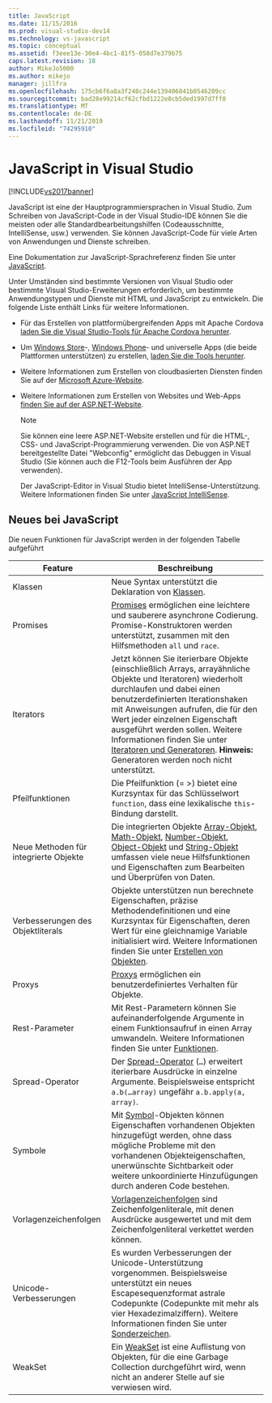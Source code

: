 ```yaml
---
title: JavaScript
ms.date: 11/15/2016
ms.prod: visual-studio-dev14
ms.technology: vs-javascript
ms.topic: conceptual
ms.assetid: f3eee13e-30e4-4bc1-81f5-058d7e379b75
caps.latest.revision: 18
author: MikeJo5000
ms.author: mikejo
manager: jillfra
ms.openlocfilehash: 175cb6f6a8a3f240c244e139406841b0546209cc
ms.sourcegitcommit: bad28e99214cf62cfbd1222e8cb5ded1997d7ff0
ms.translationtype: MT
ms.contentlocale: de-DE
ms.lasthandoff: 11/21/2019
ms.locfileid: "74295910"
---
```

# <a name="javascript-in-visual-studio"></a>JavaScript in Visual Studio
[!INCLUDE[vs2017banner](../includes/vs2017banner.md)]

JavaScript ist eine der Hauptprogrammiersprachen in Visual Studio. Zum Schreiben von JavaScript-Code in der Visual Studio-IDE können Sie die meisten oder alle Standardbearbeitungshilfen (Codeausschnitte, IntelliSense, usw.) verwenden. Sie können JavaScript-Code für viele Arten von Anwendungen und Dienste schreiben.

 Eine Dokumentation zur JavaScript-Sprachreferenz finden Sie unter [JavaScript](https://msdn.microsoft.com/library/d1et7k7c\(v=vs.94\).aspx).

 Unter Umständen sind bestimmte Versionen von Visual Studio oder bestimmte Visual Studio-Erweiterungen erforderlich, um bestimmte Anwendungstypen und Dienste mit HTML und JavaScript zu entwickeln. Die folgende Liste enthält Links für weitere Informationen.

- Für das Erstellen von plattformübergreifenden Apps mit Apache Cordova [laden Sie die Visual Studio-Tools für Apache Cordova herunter](https://go.microsoft.com/fwlink/p/?LinkId=397606).

- Um [Windows Store](https://developer.microsoft.com/)-, [Windows Phone](https://developer.microsoft.com/)- und universelle Apps (die beide Plattformen unterstützen) zu erstellen, [laden Sie die Tools herunter](https://developer.microsoft.com/windows/downloads).

- Weitere Informationen zum Erstellen von cloudbasierten Diensten finden Sie auf der [Microsoft Azure-Website](https://azure.microsoft.com/documentation/).

- Weitere Informationen zum Erstellen von Websites und Web-Apps [finden Sie auf der ASP.NET-Website](https://dotnet.microsoft.com/apps/aspnet/web-apps).

  > [!NOTE]
  > Sie können eine leere ASP.NET-Website erstellen und für die HTML-, CSS- und JavaScript-Programmierung verwenden. Die von ASP.NET bereitgestellte Datei "Webconfig" ermöglicht das Debuggen in Visual Studio (Sie können auch die F12-Tools beim Ausführen der App verwenden).

  Der JavaScript-Editor in Visual Studio bietet IntelliSense-Unterstützung. Weitere Informationen finden Sie unter [JavaScript IntelliSense](../ide/javascript-intellisense.md).

## <a name="whats-new-in-javascript"></a>Neues bei JavaScript
 Die neuen Funktionen für JavaScript werden in der folgenden Tabelle aufgeführt

|Feature|Beschreibung|
|-------------|-----------------|
|Klassen|Neue Syntax unterstützt die Deklaration von [Klassen](https://developer.mozilla.org/docs/Web/JavaScript/Reference/Statements/class).|
|Promises|[Promises](https://developer.mozilla.org/docs/Web/JavaScript/Reference/Global_Objects/Promise) ermöglichen eine leichtere und sauberere asynchrone Codierung. Promise-Konstruktoren werden unterstützt, zusammen mit den Hilfsmethoden `all` und `race`.|
|Iterators|Jetzt können Sie iterierbare Objekte (einschließlich Arrays, arrayähnliche Objekte und Iteratoren) wiederholt durchlaufen und dabei einen benutzerdefinierten Iterationshaken mit Anweisungen aufrufen, die für den Wert jeder einzelnen Eigenschaft ausgeführt werden sollen. Weitere Informationen finden Sie unter [Iteratoren und Generatoren](https://developer.mozilla.org/docs/Web/JavaScript/Guide/Iterators_and_Generators). **Hinweis:** Generatoren werden noch nicht unterstützt.|
|Pfeilfunktionen|Die Pfeilfunktion (= >) bietet eine Kurzsyntax für das Schlüsselwort `function`, dass eine lexikalische `this`-Bindung darstellt.|
|Neue Methoden für integrierte Objekte|Die integrierten Objekte [Array-Objekt](https://developer.mozilla.org/docs/Web/JavaScript/Reference/Global_Objects/Array), [Math-Objekt](https://developer.mozilla.org/docs/Web/JavaScript/Reference/Global_Objects/Math), [Number-Objekt](https://developer.mozilla.org/docs/Web/JavaScript/Reference/Global_Objects/Number), [Object-Objekt](https://developer.mozilla.org/docs/Web/JavaScript/Reference/Global_Objects/Object) und [String-Objekt](https://developer.mozilla.org/docs/Web/JavaScript/Reference/Global_Objects/String) umfassen viele neue Hilfsfunktionen und Eigenschaften zum Bearbeiten und Überprüfen von Daten.|
|Verbesserungen des Objektliterals|Objekte unterstützen nun berechnete Eigenschaften, präzise Methodendefinitionen und eine Kurzsyntax für Eigenschaften, deren Wert für eine gleichnamige Variable initialisiert wird. Weitere Informationen finden Sie unter [Erstellen von Objekten](https://developer.mozilla.org/docs/Web/JavaScript/Reference/Global_Objects/Object).|
|Proxys|[Proxys](https://developer.mozilla.org/docs/Web/JavaScript/Reference/Global_Objects/Proxy) ermöglichen ein benutzerdefiniertes Verhalten für Objekte.|
|Rest-Parameter|Mit Rest-Parametern können Sie aufeinanderfolgende Argumente in einem Funktionsaufruf in einen Array umwandeln. Weitere Informationen finden Sie unter [Funktionen](https://developer.mozilla.org/docs/Web/JavaScript/Reference/Global_Objects/Function).|
|Spread-Operator|Der [Spread-Operator](https://developer.mozilla.org/docs/Web/JavaScript/Reference/Operators/Spread_operator) (`…`) erweitert iterierbare Ausdrücke in einzelne Argumente. Beispielsweise entspricht `a.b(…array)` ungefähr `a.b.apply(a, array)`.|
|Symbole|Mit [Symbol](https://developer.mozilla.org/docs/Web/JavaScript/Reference/Global_Objects/Symbol)-Objekten können Eigenschaften vorhandenen Objekten hinzugefügt werden, ohne dass mögliche Probleme mit den vorhandenen Objekteigenschaften, unerwünschte Sichtbarkeit oder weitere unkoordinierte Hinzufügungen durch anderen Code bestehen.|
|Vorlagenzeichenfolgen|[Vorlagenzeichenfolgen](https://developer.mozilla.org/docs/Web/JavaScript/Reference/Template_literals) sind Zeichenfolgenliterale, mit denen Ausdrücke ausgewertet und mit dem Zeichenfolgenliteral verkettet werden können.|
|Unicode-Verbesserungen|Es wurden Verbesserungen der Unicode-Unterstützung vorgenommen. Beispielsweise unterstützt ein neues Escapesequenzformat astrale Codepunkte (Codepunkte mit mehr als vier Hexadezimalziffern). Weitere Informationen finden Sie unter [Sonderzeichen](https://developer.mozilla.org/docs/Web/JavaScript/Guide/Regular_Expressions#Types_of_special_characters).|
|WeakSet|Ein [WeakSet](https://developer.mozilla.org/docs/Web/JavaScript/Reference/Global_Objects/WeakSet) ist eine Auflistung von Objekten, für die eine Garbage Collection durchgeführt wird, wenn nicht an anderer Stelle auf sie verwiesen wird.|
